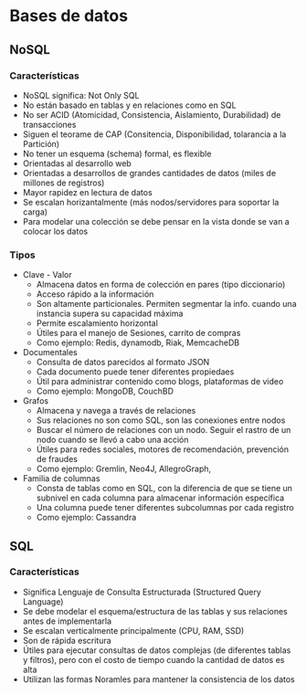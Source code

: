 # Bases de datos

## NoSQL
### Características
- NoSQL significa: Not Only SQL
- No están basado en tablas y en relaciones como en SQL
- No ser ACID (Atomicidad, Consistencia, Aislamiento, Durabilidad) de transacciones
- Siguen el teorame de CAP (Consitencia, Disponibilidad, tolarancia a la Partición)
- No tener un esquema (schema) formal, es flexible
- Orientadas al desarrollo web
- Orientadas a desarrollos de grandes cantidades de datos (miles de millones de registros)
- Mayor rapidez en lectura de datos
- Se escalan horizantalmente (más nodos/servidores para soportar la carga)
- Para modelar una colección se debe pensar en la vista donde se van a colocar los datos

### Tipos
- Clave - Valor
    - Almacena datos en forma de colección en pares (tipo diccionario)
    - Acceso rápido a la información
    - Son altamente particionales. Permiten segmentar la info. cuando una instancia supera su capacidad máxima
    - Permite escalamiento horizontal
    - Útiles para el manejo de Sesiones, carrito de compras
    - Como ejemplo: Redis, dynamodb, Riak, MemcacheDB
- Documentales
    - Consulta de datos parecidos al formato JSON
    - Cada documento puede tener diferentes propiedaes
    - Útil para administrar contenido como blogs, plataformas de video
    - Como ejemplo: MongoDB, CouchBD
- Grafos
    - Almacena y navega a través de relaciones
    - Sus relaciones no son como SQL, son las conexiones entre nodos
    - Buscar el número de relaciones con un nodo. Seguir el rastro de un nodo cuando se llevó a cabo una acción
    - Útiles para redes sociales, motores de recomendación, prevención de fraudes
    - Como ejemplo: Gremlin, Neo4J, AllegroGraph, 
- Familia de columnas
    - Consta de tablas como en SQL, con la diferencia de que se tiene un subnivel en cada columna para almacenar información específica
    - Una columna puede tener diferentes subcolumnas por cada registro
    - Como ejemplo: Cassandra

## SQL
### Características
- Significa Lenguaje de Consulta Estructurada (Structured Query Language)
- Se debe modelar el esquema/estructura de las tablas y sus relaciones antes de implementarla
- Se escalan verticalmente principalmente (CPU, RAM, SSD)
- Son de rápida escritura
- Útiles para ejecutar consultas de datos complejas (de diferentes tablas y filtros), pero con el costo de tiempo cuando la cantidad de datos es alta
- Utilizan las formas Noramles para mantener la consistencia de los datos

